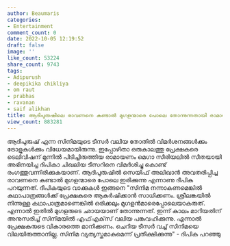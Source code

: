 ```yaml
---
author: Beaumaris
categories:
- Entertainment
comment_count: 0
date: 2022-10-05 12:19:52
draft: false
image: ''
like_count: 53224
share_count: 9743
tags:
- Adipurush
- deepikika chikliya
- om raut
- prabhas
- ravanan
- saif alikhan
title: ആദിപുരുഷിലെ രാവണനെ കണ്ടാൽ മുഗളന്മാരെ പോലെ തോന്നുന്നതായി രാമായണം സീരിയലിലെ സീത
view_count: 883281
---
```


ആദിപുരുഷ് എന്ന സിനിമയുടെ ടീസർ വലിയ തോതിൽ വിമർശനങ്ങൾക്കും ട്രോളുകൾക്കും വിധേയമായിരുന്നു. ഇപ്പോഴിതാ ഒരുകാലത്തു പ്രേക്ഷകരെ ടെലിവിഷന് മുന്നിൽ പിടിച്ചിരുത്തിയ രാമായണം മെഗാ സീരിയലിൽ സീതയായി അഭിനയിച്ച ദിപികാ ചിഖലിയ ടീസറിനെ വിമർശിച്ചു കൊണ്ട് രംഗത്തുവന്നിരിക്കുകയാണ്. ആദിപുരുഷിൽ സെയിഫ് അലിഖാൻ അവതരിപ്പിച്ച രാവണനെ കണ്ടാൽ മുഗളന്മാരെ പോലെ ഇരിക്കുന്നു എന്നാണു ദീപിക പറയുന്നത്. ദീപികയുടെ വാക്കുകൾ ഇങ്ങനെ "സിനിമ നന്നാകണമെങ്കില്‍ കഥാപാത്രങ്ങള്‍ക്ക് പ്രേക്ഷകരെ ആകര്‍ഷിക്കാന്‍ സാധിക്കണം. ശ്രീലങ്കയില്‍ നിന്നുള്ള കഥാപാത്രമാണെങ്കില്‍ ഒരിക്കലും മുഗളന്‍മാരെപ്പോലെയാകരുത്. എന്നാല്‍ ഇതില്‍ മുഗളരുടെ ഛായയാണ് തോന്നുന്നത്. ഇന്ന് കാലം മാറിയതിന് അനുസരിച്ച് സിനിമയില്‍ എഫ്എക്‌സ് വലിയ പങ്കുവഹിക്കുന്നു. എന്നാല്‍ പ്രേക്ഷകരുടെ വികാരത്തെ മാനിക്കണം. ചെറിയ ടീസര്‍ വച്ച് സിനിമയെ വിലയിരുത്താനില്ല. സിനിമ വ്യത്യസ്തമാകുമെന്ന് പ്രതീക്ഷിക്കുന്നു" - ദിപിക പറഞ്ഞു